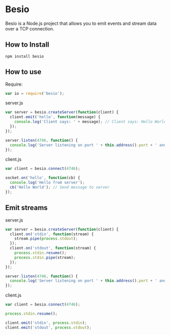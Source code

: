 # Besio

Besio is a Node.js project that allows you to emit events and stream data over a TCP connection.

## How to Install

    npm install besio

## How to use

Require:

```js
var io = require('besio');
```

server.js

```js
var server = besio.createServer(function(client) {
  client.emit('hello', function(message) {
    console.log('Client says: ' + message); // Client says: Hello World
  });
});

server.listen(4746, function() {
  console.log('Server listening on port ' + this.address().port + ' and address ' + this.address().address);
});
```

client.js

```js
var client = besio.connect(4746);

socket.on('hello', function(cb) {
  console.log('Hello from server');
  cb('Hello World'); // Send message to server
});
```

## Emit streams

server.js

```js
var server = besio.createServer(function(client) {
  client.on('stdin', function(stream) {
    stream.pipe(process.stdout);
  });
  client.on('stdout', function(stream) {
    process.stdin.resume();
    process.stdin.pipe(stream);
  });
});

server.listen(4746, function() {
  console.log('Server listening on port ' + this.address().port + ' and address ' + this.address().address);
});
```

client.js

```js
var client = besio.connect(4746);

process.stdin.resume();

client.emit('stdin', process.stdin);
client.emit('stdout', process.stdout);
```
